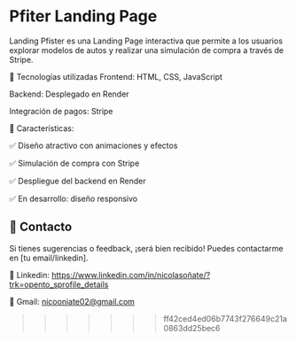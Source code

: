 

# Pfiter Landing Page

Landing Pfister es una Landing Page interactiva que permite a los usuarios explorar modelos de autos y realizar una simulación de compra a través de Stripe.

📌 Tecnologías utilizadas
Frontend: HTML, CSS, JavaScript

Backend: Desplegado en Render

Integración de pagos: Stripe

🚀 Características:

✅ Diseño atractivo con animaciones y efectos

✅ Simulación de compra con Stripe

✅ Despliegue del backend en Render

✅ En desarrollo: diseño responsivo

## 📩 Contacto
Si tienes sugerencias o feedback, ¡será bien recibido! Puedes contactarme en [tu email/linkedin].

📌 Linkedin: https://www.linkedin.com/in/nicolasoñate/?trk=opento_sprofile_details

📌 Gmail: nicooniate02@gmail.com

>>>>>>> ff42ced4ed06b7743f276649c21a0863dd25bec6
